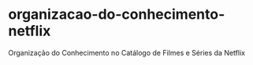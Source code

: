 # organizacao-do-conhecimento-netflix
Organização do Conhecimento no Catálogo de Filmes e Séries da Netflix 
